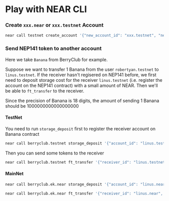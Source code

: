 # Play with NEAR CLI


### Create `xxx.near` or `xxx.testnet` Account

```bash
near call testnet create_account '{"new_account_id": "xxx.testnet", "new_public_key": "ed25519:DAh6wwBYbakodZaA3QSZvojBF7EceeUkZsdELTEBRoYt"}' --accountId bot.testnet --deposit 0.1
```

### Send NEP141 token to another account

Here we take `Banana` from BerryClub for example. 

Suppose we want to transfer 1 Banana from the user `robertyan.testnet` to `linus.testnet`. If the receiver hasn't regisered on NEP141 before, we first need to deposit storage cost for the receiver `linus.testnet` (i.e. register the account on the NEP141 contract) with a small amount of NEAR. Then we'll be able to `ft_transfer` to the receiver. 

Since the precision of Banana is 18 digits, the amount of sending 1 Banana should be 1000000000000000000

#### TestNet

You need to run `storage_deposit` first to register the receiver account on Banana contract

```bash
near call berryclub.testnet storage_deposit '{"account_id": "linus.testnet"}' --account-id robertyan.testnet --amount 0.025
```

Then you can send some tokens to the receiver

```bash
near call berryclub.testnet ft_transfer '{"receiver_id": "linus.testnet", "amount": "1000000000000000000"}' --account-id robertyan.testnet --amount 0.000000000000000000000001
```

#### MainNet

```bash
near call berryclub.ek.near storage_deposit '{"account_id": "linus.near"}' --account-id robertyan.near --amount 0.025
```

```bash
near call berryclub.ek.near ft_transfer '{"receiver_id": "linus.near", "amount": "1000000000000000000"}' --account-id robertyan.near --amount 0.000000000000000000000001
```
